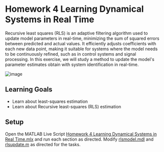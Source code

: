 # Homework 4 Learning Dynamical Systems in Real Time 
Recursive least squares (RLS) is an adaptive filtering algorithm used to update model parameters in real-time, minimizing the sum of squared errors between predicted and actual values. It efficiently adjusts coefficients with each new data point, making it suitable for systems where the model needs to be continuously refined, such as in control systems and signal processing. In this exercise, we will study a method to update the model's parameter estimates obtain with system identification in real-time.

![image](https://github.com/user-attachments/assets/fcdb6dc7-ab9f-438d-93a6-bea2cc23ec33)


## Learning Goals
- Learn about least-squares estimation
- Learn about Recursive least-squares (RLS) estimation

## Setup
Open the MATLAB Live Script [Homework 4 Learning Dynamical Systems in Real Time.mlx](https://github.com/cescongroup/Learning-based-control-with-MATLAB-and-Simulink/blob/main/Student%20Version/Homework%204%20Learning%20Dynamical%20Systems%20in%20Real%20Time/Homework%204%20Learning%20Dynamical%20Systems%20in%20Real%20Time.mlx) and run each section as directed. Modify [rlsmodel.mdl](https://github.com/cescongroup/Learning-based-control-with-MATLAB-and-Simulink/blob/main/Student%20Version/Homework%204%20Learning%20Dynamical%20Systems%20in%20Real%20Time/rlsmodel.mdl) and [rlsupdate.m](https://github.com/cescongroup/Learning-based-control-with-MATLAB-and-Simulink/blob/main/Student%20Version/Homework%204%20Learning%20Dynamical%20Systems%20in%20Real%20Time/rlsupdate.m) as directed for the tasks.


